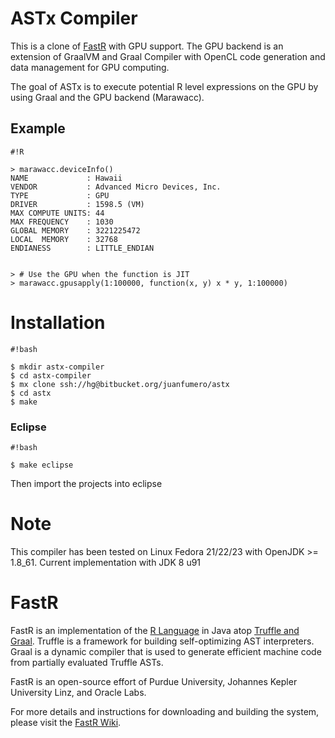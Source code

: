 # ASTx Compiler

This is a clone of [FastR](https://bitbucket.org/allr/fastr/) with GPU support. 
The GPU backend is an extension of GraalVM and Graal Compiler with OpenCL code generation
and data management for GPU computing. 

The goal of ASTx is to execute potential R level expressions on the GPU by using Graal 
and the GPU backend (Marawacc). 

## Example


```
#!R

> marawacc.deviceInfo()
NAME             : Hawaii
VENDOR           : Advanced Micro Devices, Inc.
TYPE             : GPU
DRIVER           : 1598.5 (VM)
MAX COMPUTE UNITS: 44
MAX FREQUENCY    : 1030
GLOBAL MEMORY    : 3221225472
LOCAL  MEMORY    : 32768
ENDIANESS        : LITTLE_ENDIAN


> # Use the GPU when the function is JIT 
> marawacc.gpusapply(1:100000, function(x, y) x * y, 1:100000) 

```

# Installation


```
#!bash

$ mkdir astx-compiler
$ cd astx-compiler
$ mx clone ssh://hg@bitbucket.org/juanfumero/astx
$ cd astx
$ make 
```


### Eclipse 

```
#!bash

$ make eclipse 

```

Then import the projects into eclipse 

# Note

This compiler has been tested on Linux Fedora 21/22/23 with OpenJDK >= 1.8_61.
Current implementation with JDK 8 u91


# FastR

FastR is an implementation of the [R Language](http://www.r-project.org/) in Java atop [Truffle and Graal](http://openjdk.java.net/projects/graal/).
Truffle is a framework for building self-optimizing AST interpreters.
Graal is a dynamic compiler that is used to generate efficient machine code from partially evaluated Truffle ASTs.

FastR is an open-source effort of Purdue University, Johannes Kepler University Linz, and Oracle Labs.

For more details and instructions for downloading and building the system, please visit the [FastR Wiki](https://bitbucket.org/allr/fastr/wiki/Home).
